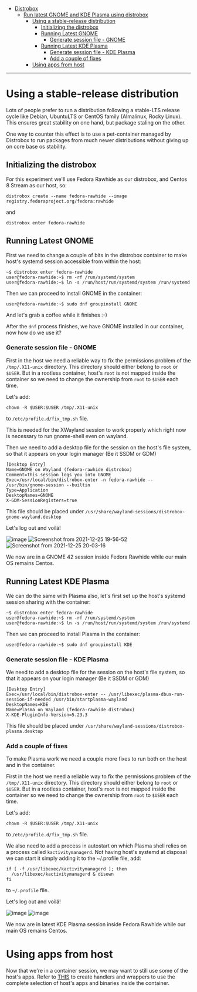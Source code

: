 - [Distrobox](../README.md)
  - [Run latest GNOME and KDE Plasma using distrobox](run_latest_gnome_kde_on_distrobox.md)
    - [Using a stable-release distribution](#using-a-stable-release-distribution)
      - [Initializing the distrobox](#initializing-the-distrobox)
      - [Running Latest GNOME](#running-latest-gnome)
        - [Generate session file - GNOME](#generate-session-file-gnome)
      - [Running Latest KDE Plasma](#running-latest-kde)
        - [Generate session file - KDE Plasma](#generate-session-file-kde)
        - [Add a couple of fixes](#add-a-couple-of-fixes)
    - [Using apps from host](#using-apps-from-host)

---

# Using a stable-release distribution

Lots of people prefer to run a distribution following a stable-LTS release cycle
like Debian, UbuntuLTS or CentOS family (Almalinux, Rocky Linux).
This ensures great stability on one hand, but package staling on the other.

One way to counter this effect is to use a pet-container managed by Distrobox
to run packages from much newer distributions without giving up on core base os stability.

## Initializing the distrobox

For this experiment we'll use Fedora Rawhide as our distrobox, and Centos 8 Stream
as our host, so:

```shell
distrobox create --name fedora-rawhide --image registry.fedoraproject.org/fedora:rawhide
```

and

```shell
distrobox enter fedora-rawhide
```

## Running Latest GNOME

First we need to change a couple of bits in the distrobox container to make host's
systemd session accessible from within the host:

```shell
~$ distrobox enter fedora-rawhide
user@fedora-rawhide:~$ rm -rf /run/systemd/system
user@fedora-rawhide:~$ ln -s /run/host/run/systemd/system /run/systemd
```

Then we can proceed to install GNOME in the container:

```shell
user@fedora-rawhide:~$ sudo dnf groupinstall GNOME
```

And let's grab a coffee while it finishes :-)

After the `dnf` process finishes, we have GNOME installed in our container,
now how do we use it?

### Generate session file - GNOME

First in the host we need a reliable way to fix the permissions problem of the
`/tmp/.X11-unix` directory. This directory should either belong to `root` or
`$USER`. But in a rootless container, host's `root` is not mapped inside the
container so we need to change the ownership from `root` to `$USER` each time.

Let's add:

```shell
chown -R $USER:$USER /tmp/.X11-unix
```

to `/etc/profile.d/fix_tmp.sh` file.

This is needed for the XWayland session to work properly which right now is
necessary to run gnome-shell even on wayland.

Then we need to add a desktop file for the session on the host's file system,
so that it appears on your login manager (Be it SSDM or GDM)

```shell
[Desktop Entry]
Name=GNOME on Wayland (fedora-rawhide distrobox)
Comment=This session logs you into GNOME
Exec=/usr/local/bin/distrobox-enter -n fedora-rawhide -- /usr/bin/gnome-session --builtin
Type=Application
DesktopNames=GNOME
X-GDM-SessionRegisters=true
```

This file should be placed under `/usr/share/wayland-sessions/distrobox-gnome-wayland.desktop`

Let's log out and voilá!

![image](https://user-images.githubusercontent.com/598882/148703229-82905d23-f3d0-41bc-a048-d12cdf8066d0.png)
![Screenshot from 2021-12-25 19-56-52](https://user-images.githubusercontent.com/598882/147391814-cb49e7b8-64bc-4975-a8d1-93f6fb23f28b.png)
![Screenshot from 2021-12-25 20-03-16](https://user-images.githubusercontent.com/598882/147391867-ca29576b-8fb9-448c-a181-579482fb448d.png)

We now are in a GNOME 42 session inside Fedora Rawhide while our main OS remains
Centos.

## Running Latest KDE Plasma

We can do the same with Plasma also, let's first set up the host's systemd session
sharing with the container:

```shell
~$ distrobox enter fedora-rawhide
user@fedora-rawhide:~$ rm -rf /run/systemd/system
user@fedora-rawhide:~$ ln -s /run/host/run/systemd/system /run/systemd
```

Then we can proceed to install Plasma in the container:

```shell
user@fedora-rawhide:~$ sudo dnf groupinstall KDE
```

### Generate session file - KDE Plasma

We need to add a desktop file for the session on the host's file system,
so that it appears on your login manager (Be it SSDM or GDM)

```shell
[Desktop Entry]
Exec=/usr/local/bin/distrobox-enter -- /usr/libexec/plasma-dbus-run-session-if-needed /usr/bin/startplasma-wayland
DesktopNames=KDE
Name=Plasma on Wayland (fedora-rawhide distrobox)
X-KDE-PluginInfo-Version=5.23.3
```

This file should be placed under `/usr/share/wayland-sessions/distrobox-plasma.desktop`

### Add a couple of fixes

To make Plasma work we need a couple more fixes to run both on the host and in the container.

First in the host we need a reliable way to fix the permissions problem of the
`/tmp/.X11-unix` directory. This directory should either belong to `root` or
`$USER`. But in a rootless container, host's `root` is not mapped inside the
container so we need to change the ownership from `root` to `$USER` each time.

Let's add:

```shell
chown -R $USER:$USER /tmp/.X11-unix
```

to `/etc/profile.d/fix_tmp.sh` file.

We also need to add a process in autostart on which Plasma shell relies on a
process called `kactivitymanagerd`. Not having host's systemd at disposal we
can start it simply adding it to the ~/.profile file, add:

```shell
if [ -f /usr/libexec/kactivitymanagerd ]; then
  /usr/libexec/kactivitymanagerd & disown
fi
```

to `~/.profile` file.

Let's log out and voilá!

![image](https://user-images.githubusercontent.com/598882/148704789-3d799a85-51cc-4de7-9ee3-f54add4949bc.png)
![image](https://user-images.githubusercontent.com/598882/148705044-7271af0c-0675-42f8-9f45-ad20ec53deca.png)

We now are in latest KDE Plasma session inside Fedora Rawhide while our main OS remains
Centos.

# Using apps from host

Now that we're in a container session, we may want to still use some of the host's
apps. Refer to [THIS](execute_commands_on_host.md) to create handlers and wrappers
to use the complete selection of host's apps and binaries inside the container.
